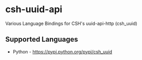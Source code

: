 # csh-uuid-api
Various Language Bindings for CSH's uuid-api-http (csh\_uuid)

## Supported Languages

* Python - https://pypi.python.org/pypi/csh_uuid

